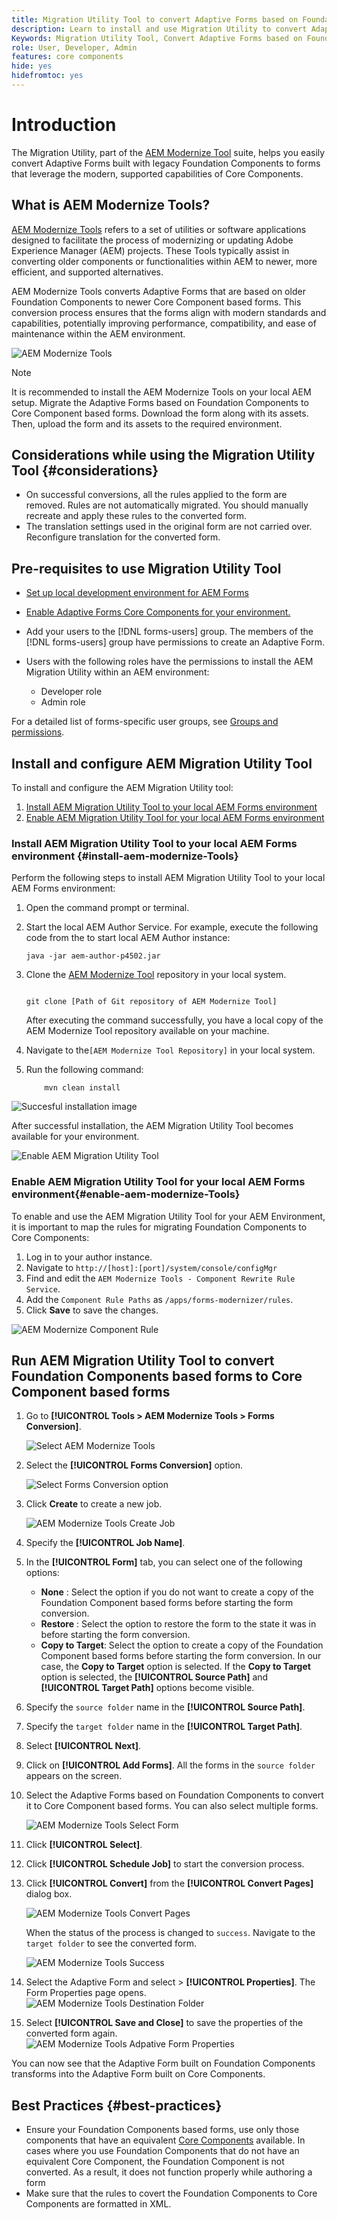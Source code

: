 ```yaml
---
title: Migration Utility Tool to convert Adaptive Forms based on Foundation Components to Core Component based forms
description: Learn to install and use Migration Utility to convert Adaptive Forms based on Foundation Components to Core Component based forms.
Keywords: Migration Utility Tool, Convert Adaptive Forms based on Foundation Components to Core Component based forms, Convert Foundation forms to Core Components forms, Using Modernizer Tool to convert Foundation Components to Core Components in forms.
role: User, Developer, Admin
features: core components
hide: yes
hidefromtoc: yes
---
```


# Introduction 

The Migration Utility, part of the [AEM Modernize Tool](https://opensource.adobe.com/aem-modernize-Tools/) suite, helps you easily convert Adaptive Forms built with legacy Foundation Components to forms that leverage the modern, supported capabilities of Core Components.

## What is AEM Modernize Tools?

[AEM Modernize Tools](https://opensource.adobe.com/aem-modernize-Tools/) refers to a set of utilities or software applications designed to facilitate the process of modernizing or updating Adobe Experience Manager (AEM) projects. These Tools typically assist in converting older components or functionalities within AEM to newer, more efficient, and supported alternatives.

AEM Modernize Tools converts Adaptive Forms that are based on older Foundation Components to newer Core Component based forms. This conversion process ensures that the forms align with modern standards and capabilities, potentially improving performance, compatibility, and ease of maintenance within the AEM environment.

![AEM Modernize Tools](/help/forms/assets/aem-modernize-Tools.png)

>[!NOTE]
> 
> It is recommended to install the AEM Modernize Tools on your local AEM setup. Migrate the Adaptive Forms based on Foundation Components to Core Component based forms. Download the form along with its assets. Then, upload the form and its assets to the required environment.

## Considerations while using the Migration Utility Tool {#considerations}

 * On successful conversions, all the rules applied to the form are removed. Rules are not automatically migrated. You should manually recreate and apply these rules to the converted form.
* The translation settings used in the original form are not carried over. Reconfigure translation for the converted form.
<!-- * If the form built on Foundation Components contains custom function rules, you have to rewrite these rules for the converted form based on Core Components.-->

## Pre-requisites to use Migration Utility Tool

* [Set up local development environment for AEM Forms](/help/forms/setup-local-development-environment.md)
* [Enable Adaptive Forms Core Components for your environment.](/help/forms/enable-adaptive-forms-core-components.md)

* Add your users to the [!DNL forms-users] group. The members of the [!DNL forms-users] group have permissions to create an Adaptive Form. 

* Users with the following roles have the permissions to install the AEM Migration Utility within an AEM environment:
  * Developer role
  * Admin role

For a detailed list of forms-specific user groups, see [Groups and permissions](forms-groups-privileges-tasks.md).

## Install and configure AEM Migration Utility Tool 

To install and configure the AEM Migration Utility tool:

1. [Install AEM Migration Utility Tool to your local AEM Forms environment](#install-aem-modernize-Tools)
2. [Enable AEM Migration Utility Tool for your local AEM Forms environment](#enable-aem-modernize-Tools)

### Install AEM Migration Utility Tool to your local AEM Forms environment {#install-aem-modernize-Tools}

Perform the following steps to install AEM Migration Utility Tool to your local AEM Forms environment:

1. Open the command prompt or terminal.
1. Start the local AEM Author Service. For example, execute the following code from the to start local AEM Author instance:

    `java -jar aem-author-p4502.jar`

1. Clone the [AEM Modernize Tool](https://git.corp.adobe.com/livecycle/forms-modernizer/tree/convertForms) repository in your local system.

    ```Shell 

    git clone [Path of Git repository of AEM Modernize Tool]

    ```

    After executing the command successfully, you have a local copy of the AEM Modernize Tool repository available on your machine.

1. Navigate to the`[AEM Modernize Tool Repository]`  in your local system.
1. Run the following command: 

    ```Shell
        mvn clean install 
    
    ```
 ![Succesful installation image](/help/forms/assets/aem-modernize-install-steps.png)

After successful installation, the AEM Migration Utility Tool becomes available for your environment. 

![Enable AEM Migration Utility Tool](/help/forms/assets/enable-aem-modernizer-Tools.png) 


### Enable AEM Migration Utility Tool for your local AEM Forms environment{#enable-aem-modernize-Tools}

To enable and use the AEM Migration Utility Tool for your AEM Environment, it is important to map the rules for migrating Foundation Components to Core Components:

1. Log in to your author instance.
2. Navigate to `http://[host]:[port]/system/console/configMgr`
3. Find and edit the `AEM Modernize Tools - Component Rewrite Rule Service`.
4. Add the `Component Rule Paths` as `/apps/forms-modernizer/rules`. 
5. Click **Save** to save the changes.

![AEM Modernize Component Rule](/help/forms/assets/aem-modernize-Tools-component-rule.png)

## Run AEM Migration Utility Tool to convert Foundation Components based forms to Core Component based forms 

1. Go to **[!UICONTROL Tools > AEM Modernize Tools > Forms Conversion]**.
   
   ![Select AEM Modernize Tools](/help/forms/assets/aem-modernize-Tools-select.png)

1. Select the **[!UICONTROL Forms Conversion]** option.
   
   ![Select Forms Conversion option](/help/forms/assets/aem-modernize-forms-conversion.png)

1. Click **Create** to create a new job.

    ![AEM Modernize Tools Create Job](/help/forms/assets/aem-modernize-Tools-create-job.png)

1. Specify the **[!UICONTROL Job Name]**.
1. In the **[!UICONTROL Form]** tab, you can select one of the following options:
   * **None** : Select the option if you do not want to create a copy of the Foundation Component based forms before starting the form conversion.
   * **Restore** : Select the option to restore the form to the state it was in before starting the form conversion.
   * **Copy to Target**: Select the option to create a copy of the Foundation Component based forms before starting the form conversion.
  In our case, the **Copy to Target** option is selected. If the **Copy to Target** option is selected, the **[!UICONTROL Source Path]** and **[!UICONTROL Target Path]** options become visible.

1. Specify the `source folder` name in the **[!UICONTROL Source Path]**.
1. Specify the `target folder` name in the **[!UICONTROL Target Path]**.
1. Select **[!UICONTROL Next]**.
1. Click on **[!UICONTROL Add Forms]**. All the forms in the `source folder` appears on the screen.
1. Select the Adaptive Forms based on Foundation Components to convert it to Core Component based forms. You can also select multiple forms.

    ![AEM Modernize Tools Select Form](/help/forms/assets/aem-modernize-Tools-select-form.png)

1. Click **[!UICONTROL Select]**.
1. Click **[!UICONTROL Schedule Job]** to start the conversion process.
1. Click **[!UICONTROL Convert]** from the **[!UICONTROL Convert Pages]** dialog box.

   ![AEM Modernize Tools Convert Pages](/help/forms/assets/aem-modernize-Tools-convert-form.png)

   When the status of the process is changed to `success`. Navigate to the `target folder` to see the converted form.

   ![AEM Modernize Tools Success](/help/forms/assets/aem-modernize-Tools-success.png)

1.  Select the Adaptive Form and select > **[!UICONTROL Properties]**. The Form Properties page opens. 
     ![AEM Modernize Tools Destination Folder](/help/forms/assets/aem-modernize-Tools-destination-folder.png)

1. Select **[!UICONTROL Save and Close]** to save the properties of the converted form again.
    ![AEM Modernize Tools Adpative Form Properties](/help/forms/assets/aem-modernize-Tools-af-properties.png)

You can now see that the Adaptive Form built on Foundation Components transforms into the Adaptive Form built on Core Components. 

## Best Practices {#best-practices}

* Ensure your Foundation Components based forms, use only those components that have an equivalent [Core Components](https://experienceleague.adobe.com/en/docs/experience-manager-core-components/using/adaptive-forms/introduction#available-components-a-breakdown-by-component-type) available. In cases where you use Foundation Components that do not have an equivalent Core Component, the Foundation Component is not converted. As a result, it does not function properly while authoring a form
* Make sure that the rules to covert the Foundation Components to Core Components are formatted in XML.



